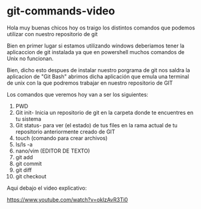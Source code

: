 # git-commands-video

Hola muy buenas chicos hoy os traigo los distintos comandos que podemos utilizar con nuestro repositorio de git

Bien en primer lugar si estamos utilizando windows deberiamos tener la aplicaccion de git instalada ya que en powershell muchos comandos de Unix no funcionan.

Bien, dicho esto despues de instalar nuestro porgrama de git nos saldra la aplicacion de "Git Bash" abrimos dicha aplicación que emula una terminal de unix con la que podremos trabajar en nuestro repositorio de GIT

Los comandos que veremos hoy van a ser los siguientes:
1. PWD
2. Git init- Inicia un repositorio de git en la carpeta donde te encuentres en tu sistema
3. Git status- para ver (el estado) de tus files en la rama actual de tu repositorio anteriormente creado de GIT
4. touch (comando para crear archivos)
5. ls/ls -a
6. nano/vim (EDITOR DE TEXTO)
7. git add
8. git commit
9. git diff
10. git checkout

Aqui debajo el video explicativo:

https://www.youtube.com/watch?v=okIzAvR3Ti0
